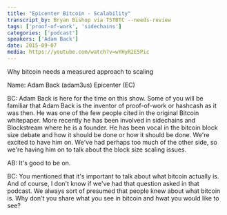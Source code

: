 ```yaml
---
title: "Epicenter Bitcoin - Scalability"
transcript_by: Bryan Bishop via TSTBTC --needs-review
tags: ['proof-of-work', 'sidechains']
categories: ['podcast']
speakers: ['Adam Back']
date: 2015-09-07
media: https://youtube.com/watch?v=wYHyR2E5Pic
---
```


Why bitcoin needs a measured approach to scaling

Name: Adam Back (adam3us)
Epicenter (EC)

BC: Adam Back is here for the time on this show. Some of you will be familiar that Adam Back is the inventor of proof-of-work or hashcash as it was then. He was one of the few people cited in the original Bitcoin whitepaper. More recently he has been involved in sidechains and Blockstream where he is a founder. He has been vocal in the bitcoin block size debate and how it should be done or how it should be done. We're excited to have him on. We've had perhaps too much of the other side, so we're having him on to talk about the block size scaling issues.

AB: It's good to be on.

BC: You mentioned that it's important to talk about what bitcoin actually is. And of course, I don't know if we've had that question asked in that podcast. We always sort of presumed that people knew about what bitcoin is. Why don't you share what you see in bitcoin and hwat you would like to see?

